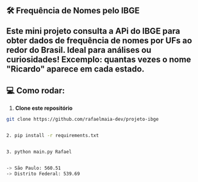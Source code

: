 <h2 align="left">🛠️ Frequência de Nomes pelo IBGE  

Este mini projeto consulta a APi do IBGE para obter dados de frequência de nomes por UFs ao redor do Brasil. Ideal para análises ou curiosidades!
Excemplo: quantas vezes o nome "Ricardo" aparece em cada estado.


## 💻 Como rodar:  

1. **Clone este repositório**  
```bash
git clone https://github.com/rafaelmaia-dev/projeto-ibge


2. pip install -r requirements.txt


3. python main.py Rafael


-> São Paulo: 560.51  
-> Distrito Federal: 539.69







